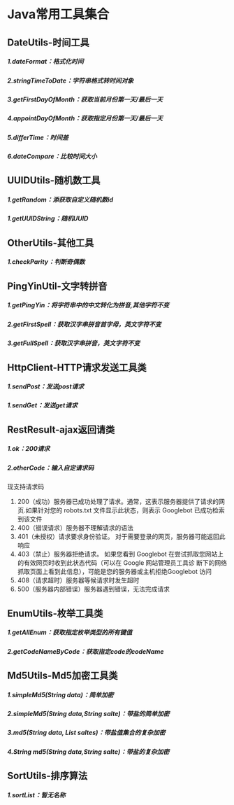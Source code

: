 # Java常用工具集合
## DateUtils-时间工具
##### 1.dateFormat：格式化时间
##### 2.stringTimeToDate：字符串格式转时间对象
##### 3.getFirstDayOfMonth：获取当前月份第一天/最后一天
##### 4.appointDayOfMonth：获取指定月份第一天/最后一天
##### 5.differTime：时间差
##### 6.dateCompare：比较时间大小

## UUIDUtils-随机数工具
##### 1.getRandom：添获取自定义随机数id
##### 1.getUUIDString：随机UUID
## OtherUtils-其他工具
##### 1.checkParity：判断奇偶数

## PingYinUtil-文字转拼音
##### 1.getPingYin：将字符串中的中文转化为拼音,其他字符不变
##### 2.getFirstSpell：获取汉字串拼音首字母，英文字符不变
##### 3.getFullSpell：获取汉字串拼音，英文字符不变

## HttpClient-HTTP请求发送工具类
##### 1.sendPost：发送post请求
##### 1.sendGet：发送get请求

## RestResult-ajax返回请类
##### 1.ok：200请求
##### 2.otherCode：输入自定请求码
现支持请求码
1. 200（成功）服务器已成功处理了请求。通常，这表示服务器提供了请求的网页.如果针对您的 robots.txt 文件显示此状态，则表示 Googlebot 已成功检索到该文件
2. 400（错误请求）服务器不理解请求的语法
3. 401（未授权）请求要求身份验证。 对于需要登录的网页，服务器可能返回此响应
4. 403（禁止）服务器拒绝请求。 如果您看到 Googlebot 在尝试抓取您网站上的有效网页时收到此状态代码（可以在 Google 网站管理员工具诊 断下的网络抓取页面上看到此信息），可能是您的服务器或主机拒绝Googlebot 访问
5. 408（请求超时）服务器等候请求时发生超时
6. 500（服务器内部错误）服务器遇到错误，无法完成请求

## EnumUtils-枚举工具类
##### 1.getAllEnum：获取指定枚举类型的所有键值
##### 2.getCodeNameByCode：获取指定code的codeName

## Md5Utils-Md5加密工具类
##### 1.simpleMd5(String data)：简单加密
##### 2.simpleMd5(String data,String salte)：带盐的简单加密
##### 3.md5(String data, List<String> saltes)：带盐值集合的复杂加密
##### 4.String md5(String data,String salte)：带盐的复杂加密


## SortUtils-排序算法
##### 1.sortList：暂无名称